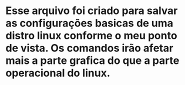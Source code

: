Esse arquivo foi criado para salvar as configurações basicas de uma distro linux conforme o meu ponto de vista.
Os comandos irão afetar mais a parte grafica do que a parte operacional do linux.
=========	